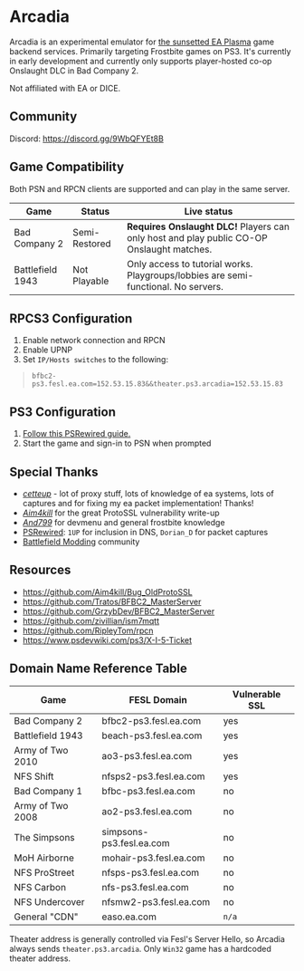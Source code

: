 # Arcadia

Arcadia is an experimental emulator for [the sunsetted EA Plasma](http://web.archive.org/web/20240506160521/https://www.ea.com/games/battlefield/legacy-sunset) game backend services. Primarily targeting Frostbite games on PS3.
It's currently in early development and currently only supports player-hosted co-op Onslaught DLC in Bad Company 2. 

Not affiliated with EA or DICE.

## Community

Discord: https://discord.gg/9WbQFYEt8B

## Game Compatibility

Both PSN and RPCN clients are supported and can play in the same server.

Game             |   Status | Live status
-----------------| ------   | ----- 
Bad Company 2    | Semi-Restored | **Requires Onslaught DLC!** Players can only host and play public CO-OP Onslaught matches.
Battlefield 1943 | Not Playable    | Only access to tutorial works. Playgroups/lobbies are semi-functional. No servers.

## RPCS3 Configuration

1. Enable network connection and RPCN
1. Enable UPNP
1. Set `IP/Hosts switches` to the following:

> `bfbc2-ps3.fesl.ea.com=152.53.15.83&&theater.ps3.arcadia=152.53.15.83`

## PS3 Configuration

1. [Follow this PSRewired guide.](https://psrewired.com/guides/ps3)
5. Start the game and sign-in to PSN when prompted

## Special Thanks

* *[cetteup](https://github.com/cetteup)* - lot of proxy stuff, lots of knowledge of ea systems, lots of captures and for fixing my ea packet implementation! Thanks! 
* *[Aim4kill](https://github.com/Aim4kill)* for the great ProtoSSL vulnerability write-up
* *[And799](https://www.youtube.com/@andersson799)* for devmenu and general frostbite knowledge
* [PSRewired](https://psrewired.com): `1UP` for inclusion in DNS, `Dorian_D` for packet captures
* [Battlefield Modding](https://duckduckgo.com/?t=ffab&q=battlefield+modding+discord) community

## Resources

* https://github.com/Aim4kill/Bug_OldProtoSSL
* https://github.com/Tratos/BFBC2_MasterServer
* https://github.com/GrzybDev/BFBC2_MasterServer
* https://github.com/zivillian/ism7mqtt
* https://github.com/RipleyTom/rpcn
* https://www.psdevwiki.com/ps3/X-I-5-Ticket

## Domain Name Reference Table

Game             | FESL Domain | Vulnerable SSL
---------------- | ----------- | --------------
Bad Company 2    | bfbc2-ps3.fesl.ea.com    | yes
Battlefield 1943 | beach-ps3.fesl.ea.com    | yes
Army of Two 2010 | ao3-ps3.fesl.ea.com      | yes
NFS Shift        | nfsps2-ps3.fesl.ea.com   | yes
Bad Company 1    | bfbc-ps3.fesl.ea.com     | no
Army of Two 2008 | ao2-ps3.fesl.ea.com      | no
The Simpsons     | simpsons-ps3.fesl.ea.com | no
MoH Airborne     | mohair-ps3.fesl.ea.com   | no
NFS ProStreet    | nfsps-ps3.fesl.ea.com    | no
NFS Carbon       | nfs-ps3.fesl.ea.com      | no
NFS Undercover   | nfsmw2-ps3.fesl.ea.com   | no
General "CDN"    | easo.ea.com              | `n/a`

Theater address is generally controlled via Fesl's Server Hello, so Arcadia always sends `theater.ps3.arcadia`. Only `Win32` game has a hardcoded theater address. 
